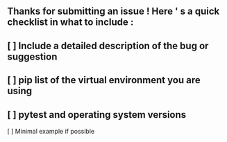 Thanks
for
submitting
an
issue
!
Here
'
s
a
quick
checklist
in
what
to
include
:
-
[
]
Include
a
detailed
description
of
the
bug
or
suggestion
-
[
]
pip
list
of
the
virtual
environment
you
are
using
-
[
]
pytest
and
operating
system
versions
-
[
]
Minimal
example
if
possible
